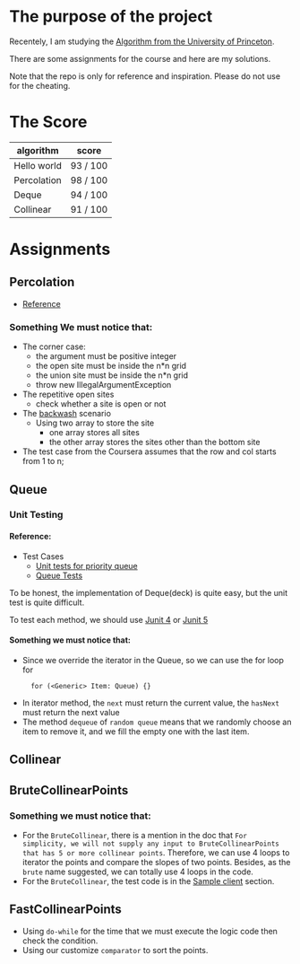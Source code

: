 # The purpose of the project

Recentely, I am studying the [Algorithm from the University of Princeton](https://www.coursera.org/learn/algorithms-part1/home/welcome). 

There are some assignments for the course and here are my solutions. 

Note that the repo is only for reference and inspiration. Please do not use for the cheating.


# The Score

algorithm | score
--- | ---- 
Hello world | 93 / 100
Percolation | 98 / 100
Deque | 94 / 100
Collinear | 91 / 100


# Assignments
## Percolation
* [Reference](https://coursera.cs.princeton.edu/algs4/assignments/percolation/specification.php)

### Something We must notice that:
* The corner case:
    * the argument must be positive integer
    * the open site must be inside the n*n grid
    * the union site must be inside the n*n grid
    * throw new IllegalArgumentException
* The repetitive open sites
    * check whether a site is open or not
* The [backwash](https://introcs.cs.princeton.edu/java/assignments/checklist/percolation.html) scenario
    * Using two array to store the site
        * one array stores all sites
        * the other array stores the sites other than the bottom site
* The test case from the Coursera assumes that the row and col starts from 1 to n;

## Queue

### Unit Testing
#### Reference:

* Test Cases
    * [Unit tests for priority queue](http://cda.morris.umn.edu/~elenam/2101Spring2016/examples/unit_tests_pq.html)
    * [Queue Tests](https://sites.cs.ucsb.edu/~cappello/56/code/L9/QueueTest.html)

To be honest, the implementation of Deque(deck) is quite easy, but the unit test is quite difficult.

To test each method, we should use [Junit 4](https://junit.org/junit4/) or [Junit 5](https://junit.org/junit5/)

#### Something we must notice that:
* Since we override the iterator in the Queue, so we can use the for loop for
  ```
    for (<Generic> Item: Queue) {}
  ```
* In iterator method, the `next` must return the current value, the `hasNext` must return the next value
* The method `dequeue` of `random queue` means that we randomly choose an item to remove it, and we fill the empty one with the last item.


## Collinear

## BruteCollinearPoints
### Something we must notice that:
* For the `BruteCollinear`, there is a mention in the doc that `For simplicity, we will not supply any input to BruteCollinearPoints that has 5 or more collinear points`.
Therefore, we can use 4 loops to iterator the points and compare the slopes of two points. Besides, as the `brute` name suggested, we can totally use 4 loops in the code.
* For the `BruteCollinear`, the test code is in the [Sample client](https://coursera.cs.princeton.edu/algs4/assignments/collinear/specification.php) section. 

## FastCollinearPoints
* Using `do-while` for the time that we must execute the logic code then check the condition.
* Using our customize `comparator` to sort the points.







